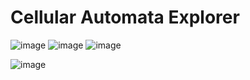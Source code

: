 # Cellular Automata Explorer

![image](https://github.com/Insanityandme/cellular_automata/assets/1380257/3a28a249-e20f-464d-b709-e49e2a1b056c)
![image](https://github.com/Insanityandme/cellular_automata/assets/1380257/1554f6e4-d4bf-4759-94fc-3b0e3c80dbc4)
![image](https://github.com/Insanityandme/cellular_automata/assets/1380257/860744a5-6905-43da-bf20-1c9f3a125c55)

![image](https://github.com/Insanityandme/cellular_automata/assets/1380257/e7eb6885-c0be-4106-80c0-0df5003d479f)
